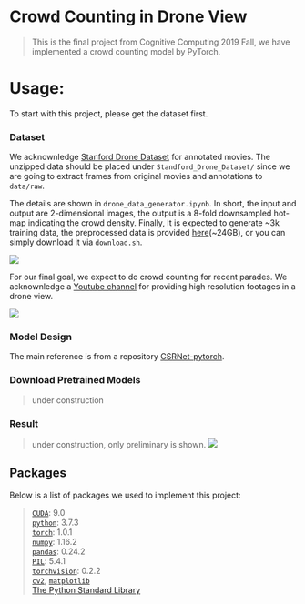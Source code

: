 Crowd Counting in Drone View
======

>This is the final project from Cognitive Computing 2019 Fall, we have implemented a crowd counting model by PyTorch. 

# Usage:
To start with this project, please get the dataset first.

### Dataset
We acknownledge [Stanford Drone Dataset](http://cvgl.stanford.edu/projects/uav_data/) for annotated movies. The unzipped data should be placed under `Standford_Drone_Dataset/` since we are going to extract frames from original movies and annotations to `data/raw`.  
 
The details are shown in `drone_data_generator.ipynb`. In short, the input and output are 2-dimensional images, the output is a 8-fold downsampled hot-map indicating the crowd density. Finally, It is expected to generate ~3k training data, the preprocessed data is provided [here](https://drive.google.com/drive/u/1/folders/1EsaYItpd2JU48udURYVIMkXHQh3Cf8B8)(~24GB), or you can simply download it via `download.sh`.
 
![](https://i.imgur.com/K0Occto.png)

 
For our final goal, we expect to do crowd counting for recent parades. We acknownledge a [Youtube channel](https://www.youtube.com/channel/UCJ_jxg20BXXDv-Z62rT7vyQ/videos) for providing high resolution footages in a drone view.

![](https://i.imgur.com/ZDrcpEA.jpg)


### Model Design
The main reference is from a repository [CSRNet-pytorch](https://github.com/leeyeehoo/CSRNet-pytorch).


### Download Pretrained Models
> under construction

### Result
> under construction, only preliminary is shown.
![](https://i.imgur.com/7Mo2bfT.png)



## Packages
Below is a list of packages we used to implement this project:

> [`CUDA`](https://www.h5py.org/https://developer.nvidia.com/cuda-90-download-archive?target_os=Windows&target_arch=x86_64): 9.0  
> [`python`](https://www.python.org/): 3.7.3  
> [`torch`](https://pytorch.org/): 1.0.1  
> [`numpy`](http://www.numpy.org/): 1.16.2  
> [`pandas`](https://pandas.pydata.org/): 0.24.2  
> [`PIL`](https://pypi.org/project/Pillow/): 5.4.1  
> [`torchvision`](https://pypi.org/project/torchvision/): 0.2.2  
> [`cv2`](https://pypi.org/project/opencv-python/), [`matplotlib`](https://matplotlib.org/)   
> [The Python Standard Library](https://docs.python.org/3/library/)
